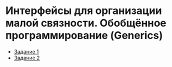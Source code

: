 # Интерфейсы для организации малой связности. Обобщённое программирование (Generics)

* [Задание 1](https://github.com/shvisor/java_15_Ticket)
* [Задание 2](https://github.com/shvisor/java_15_Ticket/tree/fast)
